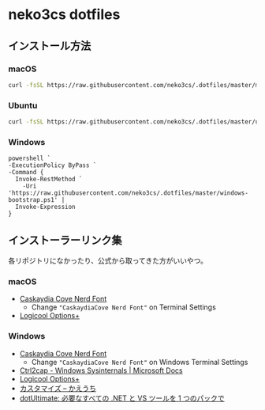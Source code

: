 # neko3cs dotfiles

## インストール方法

### macOS

```sh
curl -fsSL https://raw.githubusercontent.com/neko3cs/.dotfiles/master/macOS-bootstrap.sh | zsh
```

### Ubuntu

```sh
curl -fsSL https://raw.githubusercontent.com/neko3cs/.dotfiles/master/ubuntu-bootstrap.sh | bash
```

### Windows

```pwsh
powershell `
-ExecutionPolicy ByPass `
-Command {
  Invoke-RestMethod `
    -Uri 'https://raw.githubusercontent.com/neko3cs/.dotfiles/master/windows-bootstrap.ps1' |
  Invoke-Expression
}
```

## インストーラーリンク集

各リポジトリになかったり、公式から取ってきた方がいいやつ。

### macOS

- [Caskaydia Cove Nerd Font](https://www.nerdfonts.com/font-downloads)
  - Change `"CaskaydiaCove Nerd Font"` on Terminal Settings
- [Logicool Options+](https://www.logicool.co.jp/ja-jp/software/logi-options-plus)

### Windows

- [Caskaydia Cove Nerd Font](https://www.nerdfonts.com/font-downloads)
  - Change `"CaskaydiaCove Nerd Font"` on Windows Terminal Settings
- [Ctrl2cap - Windows Sysinternals | Microsoft Docs](https://docs.microsoft.com/en-us/sysinternals/downloads/ctrl2cap)
- [Logicool Options+](https://www.logicool.co.jp/ja-jp/software/logi-options-plus)
- [カスタマイズ – かえうち](https://kaeuchi.jp/customize/)
- [dotUltimate: 必要なすべての .NET と VS ツールを 1 つのパックで](https://www.jetbrains.com/ja-jp/dotnet/)
